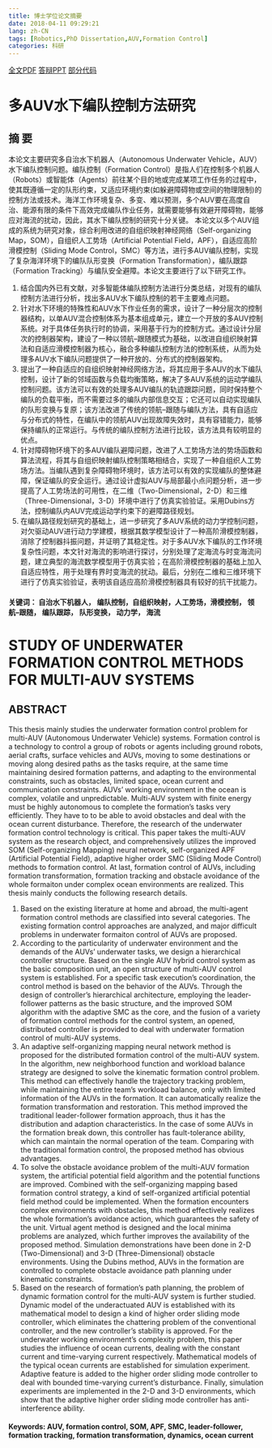 ```yaml
---
title: 博士学位论文摘要
date: 2018-04-11 09:29:21
lang: zh-CN
tags: [Robotics,PhD Dissertation,AUV,Formation Control]
categories: 科研
---
```


[全文PDF](https://github.com/ayawaya2014/PhD-Thesis)  [答辩PPT](https://github.com/ayawaya2014/PhD-Thesis) [部分代码](https://github.com/ayawaya2014/Formation_Control_SOM_1)

# 多AUV水下编队控制方法研究

## 摘 要

<!-- more -->

本论文主要研究多自治水下机器人（Autonomous Underwater Vehicle，AUV）水下编队控制问题。编队控制（Formation Control）是指人们在控制多个机器人（Robots）或智能体（Agents）前往某个目的地或完成某项工作任务的过程中，使其既遵循一定的队形约束，又适应环境约束(如躲避障碍物或空间的物理限制)的控制方法或技术。海洋工作环境复杂、多变、难以预测，多个AUV要在高度自治、能源有限的条件下高效完成编队作业任务，就需要能够有效避开障碍物，能够应对海流的扰动，因此，其水下编队控制的研究十分关键。
本论文以多个AUV组成的系统为研究对象，综合利用改进的自组织映射神经网络（Self-organizing Map，SOM），自组织人工势场（Artificial Potential Field，APF），自适应高阶滑模控制（Sliding Mode Control，SMC）等方法，进行多AUV编队控制，实现了复杂海洋环境下的编队队形变换（Formation Transformation），编队跟踪（Formation Tracking）与编队安全避障。本论文主要进行了以下研究工作。
1.  结合国内外已有文献，对多智能体编队控制方法进行分类总结，对现有的编队控制方法进行分析，找出多AUV水下编队控制的若干主要难点问题。
2.  针对水下环境的特殊性和AUV水下作业任务的需求，设计了一种分层次的控制器结构，以单AUV混合控制体系为基本组成单元，建立一个开放的多AUV控制系统。对于具体任务执行时的协调，采用基于行为的控制方式。通过设计分层次的控制器架构，建设了一种以领航–跟随模式为基础，以改进自组织映射算法和自适应滑模控制器为核心，融合多种编队控制方法的控制系统，从而为处理多AUV水下编队问题提供了一种开放的、分布式的控制器架构。
3.  提出了一种自适应的自组织映射神经网络方法，将其应用于多AUV的水下编队控制，设计了新的邻域函数与负载均衡策略，解决了多AUV系统的运动学编队控制问题。该方法可以有效的处理多AUV编队的轨迹跟踪问题，同时保持整个编队的负载平衡，而不需要过多的编队内部信息交互；它还可以自动实现编队的队形变换与复原；该方法改进了传统的领航–跟随与编队方法，具有自适应与分布式的特性，在编队中的领航AUV出现故障失效时，具有容错能力，能够保持编队的正常运行。与传统的编队控制方法进行比较，该方法具有较明显的优点。
4.  针对障碍物环境下的多AUV编队避障问题，改进了人工势场方法的势场函数和算法流程，将其与自组织映射编队控制策略相结合，实现了一种自组织人工势场方法。当编队遇到复杂障碍物环境时，该方法可以有效的实现编队的整体避障，保证编队的安全运行。通过设计虚拟AUV与局部最小点问题分析，进一步提高了人工势场法的可用性，在二维（Two-Dimensional，2-D）和三维（Three-Dimensional，3-D）环境中进行了仿真实验验证。采用Dubins方法，控制编队内AUV完成运动学约束下的避障路径规划。
5.  在编队路径规划研究的基础上，进一步研究了多AUV系统的动力学控制问题，对欠驱动AUV进行动力学建模，根据其数学模型设计了一种高阶滑模控制器，消除了控制器抖振问题，并证明了其稳定性。对于多AUV水下编队的工作环境复杂性问题，本文针对海流的影响进行探讨，分别处理了定海流与时变海流问题，建立典型的海流数学模型用于仿真实验；在高阶滑模控制器的基础上加入自适应特性，用于处理有界时变海流的扰动。最后，分别在二维和三维环境下进行了仿真实验验证，表明该自适应高阶滑模控制器具有较好的抗干扰能力。

#### 关键词： 自治水下机器人， 编队控制，自组织映射，人工势场，滑模控制， 领航–跟随， 编队跟踪， 队形变换， 动力学， 海流

# STUDY OF UNDERWATER FORMATION CONTROL METHODS FOR MULTI-AUV SYSTEMS
## ABSTRACT
This thesis mainly studies the underwater formation control problem for multi-AUV (Autonomous Underwater Vehicle) systems. Formation control is a technology to control a group of robots or agents including ground robots, aerial crafts, surface vehicles and AUVs, moving to some destinations or moving along desired paths as the tasks require, at the same time maintaining desired formation patterns, and adapting to the environmental constraints, such as obstacles, limited space, ocean current and communication constraints. AUVs’ working environment in the ocean is complex, volatile and unpredictable. Multi-AUV system with finite energy must be highly autonomous to complete the formation’s tasks very efficiently. They have to to be able to avoid obstacles and deal with the ocean current disturbance. Therefore, the research of the underwater formation control technology is critical.
This paper takes the multi-AUV system as the research object, and comprehensively utilizes the improved SOM (Self-organizing Mapping) neural network, self-organized APF (Artificial Potential Field), adaptive higher order SMC (Sliding Mode Control) methods to formation control. At last, formation control of AUVs, including formation transformation, formation tracking and obstacle avoidance of the whole formaiton under complex ocean environments are realized. This thesis mainly conducts the following research details.
1.  Based on the existing literature at home and abroad, the multi-agent formation control methods are classified into several categories. The existing formation control approaches are analyzed, and major difficult problems in underwater formaiton control of AUVs are proposed.
2.  According to the particularity of underwater environment and the demands of the AUVs’ underwater tasks, we design a hierarchical controller structure. Based on the single AUV hybrid control system as the basic composition unit, an open structure of multi-AUV control system is established. For a specific task execution’s coordination, the control method is based on the behavior of the AUVs. Through the design of controller’s hierarchical architecture, employing the leader-follower patterns as the basic structure, and the improved SOM algorithm with the adaptive SMC as the core, and the fusion of a variety of formation control methods for the control system, an opened, distributed controller is provided to deal with underwater formation control of multi-AUV systems.
3.  An adaptive self-organizing mapping neural network method is proposed for the distributed formation control of the multi-AUV system. In the algorithm, new neighborhood function and workload balance strategy are designed to solve the kinematic formation control problem. This method can effectively handle the trajectory tracking problem, while maintaining the entire team’s workload balance, only with limited information of the AUVs in the formation. It can automatically realize the formation transformation and restoration. This method improved the traditional leader-follower formation approach, thus it has the distribution and adaption characteristics. In the case of some AUVs in the formation break down, this controller has fault-tolerance ability, which can maintain the normal operation of the team. Comparing with the traditional formation control, the proposed method has obvious advantages.
4.  To solve the obstacle avoidance problem of the multi-AUV formation system, the artificial potential field algorithm and the potential functions are improved. Combined with the self-organizing mapping based formation control strategy, a kind of self-organized artificial potential field method could be implemented. When the formation encounters complex environments with obstacles, this method effectively realizes the whole formation’s avoidance action, which guarantees the safety of the unit. Virtual agent method is designed and the local minima problems are analyzed, which further improves the availability of the proposed method. Simulation demonstrations have been done in 2-D (Two-Dimensional) and 3-D (Three-Dimensional) obstacle environments. Using the Dubins method, AUVs in the formation are controlled to complete obstacle avoidance path planning under kinematic constraints.
5.  Based on the research of formation’s path planning, the problem of dynamic formation control for the multi-AUV system is further studied. Dynamic model of the underactuated AUV is established with its mathematical model to design a kind of higher order sliding mode controller, which eliminates the chattering problem of the conventional controller, and the new controller’s stability is approved. For the underwater working environment’s complexity problem, this paper studies the influence of ocean currents, dealing with the constant current and time-varying current respectively. Mathematical models of the typical ocean currents are established for simulation experiment. Adaptive feature is added to the higher order sliding mode controller to deal with bounded time-varying current’s disturbance. Finally, simulation experiments are implemented in the 2-D and 3-D environments, which show that the adaptive higher order sliding mode controller has anti-interference ability.

#### Keywords: AUV, formation control, SOM, APF, SMC, leader-follower, formation tracking, formation transformation, dynamics, ocean current

